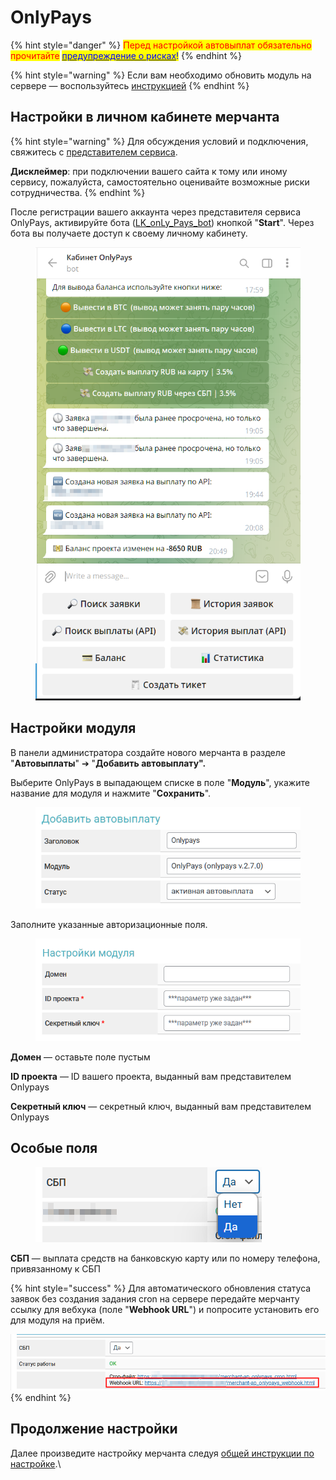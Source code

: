 # OnlyPays

{% hint style="danger" %}
<mark style="color:red;">Перед настройкой автовыплат обязательно прочитайте</mark> [<mark style="color:blue;">предупреждение о рисках</mark>](https://premiumexchanger.com/wiki/preduprezhdenie-auto/)<mark style="color:blue;">!</mark>
{% endhint %}

{% hint style="warning" %}
Если вам необходимо обновить модуль на сервере — воспользуйтесь [инструкцией](https://premium.gitbook.io/rukovodstvo-polzovatelya/osnovnye-nastroiki/faq/kak-obnovit-faily-na-servere#moduli-merchantov)
{% endhint %}

## Настройки в личном кабинете мерчанта

{% hint style="warning" %}
Для обсуждения условий и подключения, свяжитесь с [представителем сервиса](https://t.me/only7pay).

**Дисклеймер**: при подключении вашего сайта к тому или иному сервису, пожалуйста, самостоятельно оценивайте возможные риски сотрудничества.
{% endhint %}

После регистрации вашего аккаунта через представителя сервиса OnlyPays, активируйте бота ([LK\_onLy\_Pays\_bot](https://t.me/LK_onLy_Pays_bot)) кнопкой "**Start**". Через бота вы получаете доступ к своему личному кабинету.

<figure><img src="../../../.gitbook/assets/image (2172).png" alt="" width="434"><figcaption></figcaption></figure>

## Настройки модуля

В панели администратора создайте нового мерчанта в разделе "**Автовыплаты**" ➔ "**Добавить автовыплату".**

Выберите OnlyPays в выпадающем списке в поле "**Модуль**", укажите название для модуля и нажмите "**Сохранить**".

<figure><img src="../../../.gitbook/assets/image (2174).png" alt="" width="441"><figcaption></figcaption></figure>

Заполните указанные авторизационные поля.

<figure><img src="../../../.gitbook/assets/image (2169).png" alt="" width="454"><figcaption></figcaption></figure>

**Домен** — оставьте поле пустым

**ID проекта** — ID вашего проекта, выданный вам представителем Onlypays

**Секретный ключ** — секретный ключ, выданный вам представителем Onlypays

## Особые поля

<figure><img src="../../../.gitbook/assets/image (2171).png" alt=""><figcaption></figcaption></figure>

**СБП** — выплата средств на банковскую карту или по номеру телефона, привязанному к СБП

{% hint style="success" %}
Для автоматического обновления статуса заявок без создания задания cron на сервере передайте мерчанту ссылку для вебхука (поле "**Webhook URL**") и попросите установить его для модуля на приём.

![](<../../../.gitbook/assets/image (2175).png>)
{% endhint %}

## Продолжение настройки

Далее произведите настройку мерчанта следуя [общей инструкции по настройке](https://premium.gitbook.io/rukovodstvo-polzovatelya/osnovnye-nastroiki/merchanty-i-avtovyplaty/avtovyplaty/obshie-nastroiki-merchantov-avtovyplat).\
